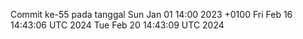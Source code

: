 Commit ke-55 pada tanggal Sun Jan 01 14:00 2023 +0100
Fri Feb 16 14:43:06 UTC 2024
Tue Feb 20 14:43:09 UTC 2024
